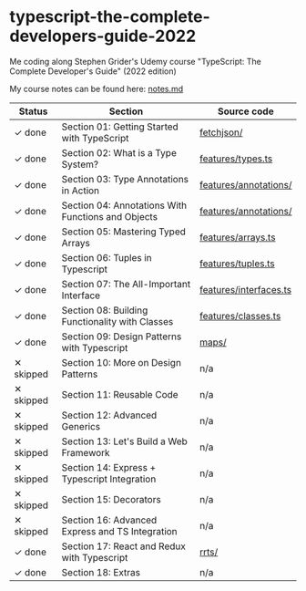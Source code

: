 # typescript-the-complete-developers-guide-2022

Me coding along Stephen Grider's Udemy course "TypeScript: The Complete Developer's Guide" (2022 edition)

My course notes can be found here: [notes.md](notes.md)

| Status    | Section                                            | Source code                                      |
| --------- | -------------------------------------------------- | ------------------------------------------------ |
| ✓ done    | Section 01: Getting Started with TypeScript        | [fetchjson/](fetchjson/)                         |
| ✓ done    | Section 02: What is a Type System?                 | [features/types.ts](features/types.ts)           |
| ✓ done    | Section 03: Type Annotations in Action             | [features/annotations/](features/annotations/)   |
| ✓ done    | Section 04: Annotations With Functions and Objects | [features/annotations/](features/annotations/)   |
| ✓ done    | Section 05: Mastering Typed Arrays                 | [features/arrays.ts](features/arrays.ts)         |
| ✓ done    | Section 06: Tuples in Typescript                   | [features/tuples.ts](features/tuples.ts)         |
| ✓ done    | Section 07: The All-Important Interface            | [features/interfaces.ts](features/interfaces.ts) |
| ✓ done    | Section 08: Building Functionality with Classes    | [features/classes.ts](features/classes.ts)       |
| ✓ done    | Section 09: Design Patterns with Typescript        | [maps/](maps/)                                   |
| ✕ skipped | Section 10: More on Design Patterns                | n/a                                              |
| ✕ skipped | Section 11: Reusable Code                          | n/a                                              |
| ✕ skipped | Section 12: Advanced Generics                      | n/a                                              |
| ✕ skipped | Section 13: Let's Build a Web Framework            | n/a                                              |
| ✕ skipped | Section 14: Express + Typescript Integration       | n/a                                              |
| ✕ skipped | Section 15: Decorators                             | n/a                                              |
| ✕ skipped | Section 16: Advanced Express and TS Integration    | n/a                                              |
| ✓ done    | Section 17: React and Redux with Typescript        | [rrts/](rrts/)                                   |
| ✓ done    | Section 18: Extras                                 | n/a                                              |
